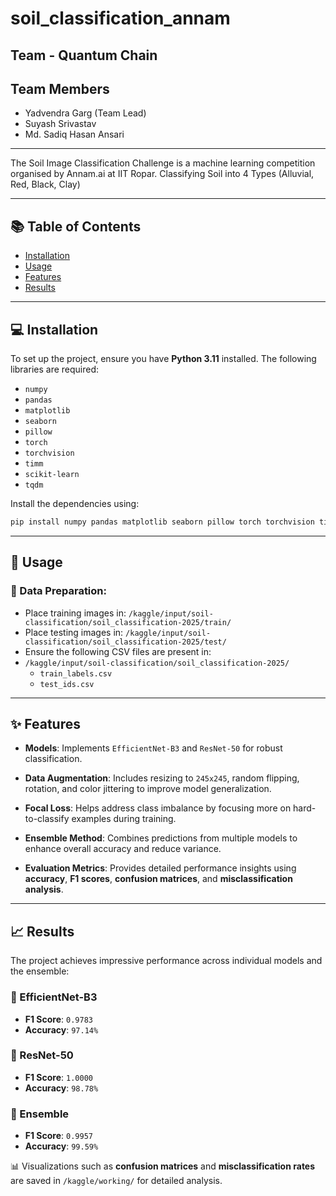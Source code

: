# soil_classification_annam

## Team - Quantum Chain

## Team Members
* Yadvendra Garg (Team Lead)
* Suyash Srivastav
* Md. Sadiq Hasan Ansari

---

The Soil Image Classification Challenge is a machine learning competition organised by Annam.ai at IIT Ropar. Classifying Soil into 4 Types (Alluvial, Red, Black, Clay)

---

## 📚 Table of Contents

- [Installation](#installation)
- [Usage](#usage)
- [Features](#features)
- [Results](#results)

---

## 💻 Installation

To set up the project, ensure you have **Python 3.11** installed. The following libraries are required:

- `numpy`
- `pandas`
- `matplotlib`
- `seaborn`
- `pillow`
- `torch`
- `torchvision`
- `timm`
- `scikit-learn`
- `tqdm`

Install the dependencies using:

```bash
pip install numpy pandas matplotlib seaborn pillow torch torchvision timm scikit-learn tqdm
```
---

## 🚀 Usage

### 📁 Data Preparation:

- Place training images in: `/kaggle/input/soil-classification/soil_classification-2025/train/`
- Place testing images in: `/kaggle/input/soil-classification/soil_classification-2025/test/`
- Ensure the following CSV files are present in:
- `/kaggle/input/soil-classification/soil_classification-2025/`
  - `train_labels.csv`
  - `test_ids.csv`
 
---

## ✨ Features

- **Models**: Implements `EfficientNet-B3` and `ResNet-50` for robust classification.

- **Data Augmentation**: Includes resizing to `245x245`, random flipping, rotation, and color jittering to improve model generalization.

- **Focal Loss**: Helps address class imbalance by focusing more on hard-to-classify examples during training.

- **Ensemble Method**: Combines predictions from multiple models to enhance overall accuracy and reduce variance.

- **Evaluation Metrics**: Provides detailed performance insights using **accuracy**, **F1 scores**, **confusion matrices**, and **misclassification analysis**.

---
## 📈 Results

The project achieves impressive performance across individual models and the ensemble:

### 🔹 EfficientNet-B3
- **F1 Score**: `0.9783`
- **Accuracy**: `97.14%`

### 🔹 ResNet-50
- **F1 Score**: `1.0000`
- **Accuracy**: `98.78%`

### 🔹 Ensemble
- **F1 Score**: `0.9957`
- **Accuracy**: `99.59%`

📊 Visualizations such as **confusion matrices** and **misclassification rates** are saved in `/kaggle/working/` for detailed analysis.

